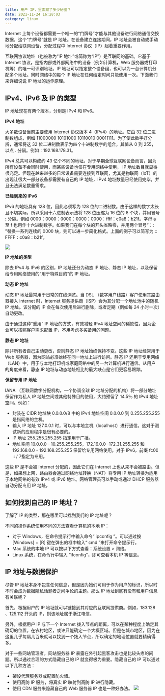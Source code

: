 ```yaml
---
title: 用户 IP，里面藏了多少秘密？
date: 2021-11-24 16:28:03
category: linux
---
```

Internet 上每个设备都需要一个唯一的“门牌号”才能与其他设备进行网络通信交换数据，这个“门牌号”就是 IP 地址。在设备建立连接期间，IP 地址会被自动或手动地分配给联网设备，分配过程中 Internet 协议（IP）起着重要作用。

互联网协议地址（也被称为“IP 地址”或简称为“IP”）是互联网的基础。它基于 Internet 协议，是指内部或外部网络中的设备（例如计算机，Web 服务器或打印机等）的唯一可识别地址。IP 地址可以指定整个设备组，也可以为一台计算机分配多个地址。同时网络中的每个 IP 地址在任何给定时间只能使用一次。下面我们来详细说说 IP 地址的运作原理。

## IPv4、IPv6 及 IP 的类型

IP 地址现在有两个版本，分别是 IPv4 和 IPv6。

**IPv4 地址**

大多数设备当前主要使用 Internet 协议版本 4（IPv4）的地址。它由 32 位二进制数组成，例如 11000000 10101000 10110010 00011111。为了使此数字好分辨，通常将这 32 位二进制数表示为四个十进制数字的组合，其值从 0 到 255，以点 . 分隔。例如：192.168.178.31。

IPv4 总共可以构成约 43 亿个不同的地址。对于早期全球互联网设备而言，因为所有设备不会同时使用，而某些设备也仅在专用网络中使用， IP 地址数目就显得很充足。但现在越来越多的日常设备需要连接到互联网，尤其是物联网（IoT）的出现让很大一部分设备都需要有自己的 IP 地址，IPv4 地址数量已经使用完毕，并且无法满足数量需求。

**已经到来的 IPv6**

IPv6 的地址具有 128 位，因此必须写为 128 位的二进制数。由于这样的数字太长且不切实际，所以采用十六进制表示法将 128 位压缩为 16 位的 8 个块，并用冒号 : 分隔。例如 0000：0000：0000：0000：0000：ffff：c0a8：b21f。字母 a 至 f 也用作十六进制数字。如果我们在每个块的开头省略零，并用两个冒号“：: ”替换一系列连续的 0000 块，则可以进一步简化格式。上面的例子可以简写为 :: FFFF：c0a8：b21f。

![](https://upload-images.jianshu.io/upload_images/10024246-d4de0fd3c247761a.png?imageMogr2/auto-orient/strip%7CimageView2/2/w/1240)

**IP 地址的类型**

除去 IPv4 与 IPv6 的区别，IP 地址还分为动态 IP 地址、静态 IP 地址，以及保留给专用网络使用的“用于特殊目的”的 IP 地址。

**动态 IP 地址**

动态 IP 地址最常用于日常的在线浏览。当 DSL （数字用户线路）客户使用其路由器接入 Internet 时，Internet 服务提供商（ISP）会为其分配一个地址池中的随机 IP 地址。该分配的 IP 会在每次使用后进行删除，或者定期（例如每 24 小时一次）自动更改。

由于通过这种“重用” IP 地址的方式，有效减轻 IPv4 地址空间的稀缺性，因为企业可以按照客户需求配置 IP，不用考虑多买备用的问题。

**静态 IP 地址**

除非所有者自己主动更改，否则静态 IP 地址始终保持不变。这些 IP 地址经常用于 Web 服务器，因为网站必须始终在同一地址上进行访问。静态 IP 还用于专用网络（LAN）中，用于与本地打印机或家庭网络中的另一台计算机进行通信。从用户的角度来看，静态 IP 地址与动态地址相比的最大缺点是它们更容易跟踪。

**保留专用 IP 地址**

IANA （互联网数字分配机构，一个协调全球 IP 地址分配的机构）将一部分地址保留作为私人 IP 地址空间或其他特殊目的使用，大约预留了 14.5％ 的 IPv4 地址空间。例如：

*   封装在 CIDR 地址块 0.0.0.0/8 中的 IPv4 地址空间 0.0.0.0 到 0.255.255.255 是指网络的主机。
*   输入 IP 地址 127.0.0.1 时，可以与本地主机（localhost）进行通信。这对于测试新的应用程序是很有必要的。
*   IP 地址 255.255.255.255 指定用于广播。
*   地址空间 10.0.0.0 - 10.255.255.255，172.16.0.0 -172.31.255.255 和 192.168.0.0 - 192.168.255.255 保留给专用网络使用。对于 IPv6，前缀 fc00 :: / 7指定为专用。

这些 IP 是不会被 Internet 分配的，因此它们在 Internet 上也从来不会被路由。但是，如果想上网，路由器会通过网络地址转换（NAT）将专用 IP 地址转换为适用于本地网络的有效 IPv4 或 IPv6 地址。网络管理员可以手动或通过 DHCP 服务器自动分配专用 IP 地址。

## 如何找到自己的 IP 地址？

了解了 IP 的类型，那在哪里可以找到我们的 IP 地址呢？

不同的操作系统使用不同的方法查看计算机的本地 IP：

*   对于 Windows，在命令提示行中输入命令“ ipconfig ”。可以通过按 [Windows] + [R] 键在弹出的框中输入“ cmd ”来打开命令提示行。
*   Mac 系统的本地 IP 可以按以下方式查看：系统设置 > 网络。
*   Linux 系统，在命令行中输入 “ifconfig”，即可查看本机 IP 等信息。

## IP 地址与数据保护

尽管 IP 地址本身不包含任何信息，但是因为她们可用于作为用户的标识，所以时不时会成为数据隐私话题者之间争论的主题。那么 IP 地址到底有没有和用户信息有关联呢？

首先，根据用户的 IP 地址就可以链接到其对应的互联网提供商。例如，183.128 、125.112 开头的 IP，则该地址属于浙江电信。

另外，根据用户 IP 与下一个 Internet 拨入节点的距离，可以在某种程度上确定其确切的位置。在农村地区，或许只能确定一个大概区域。但是在城市地区，因为在这里几乎每隔几百米就可以找到一个拨入节点，所以确定的地理位置就要精确得多。

对于一些网站管理者，网站服务器 IP 暴露在外引起黑客攻击也是比较头疼的问题。所以通过合理的方式隐藏自己的 IP 就变得极为重要。隐藏自己的 IP 可以通过以下几种方法：

*   架设代理服务器或配置防火墙。
*   使用高防 IP 服务，将真实 IP 映射到高防 IP 进行隐藏。
*   使用 CDN 服务来隐藏自己的 Web 服务器 IP 也是一种好办法。
 ![](https://upload-images.jianshu.io/upload_images/10024246-b960eb6976a4059d.png?imageMogr2/auto-orient/strip%7CimageView2/2/w/1240)
